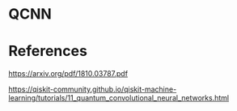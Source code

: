 # QCNN

# References

https://arxiv.org/pdf/1810.03787.pdf

https://qiskit-community.github.io/qiskit-machine-learning/tutorials/11_quantum_convolutional_neural_networks.html